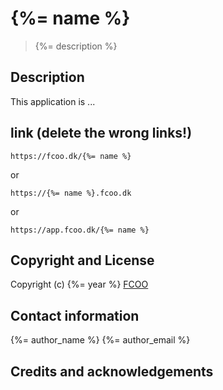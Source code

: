 # {%= name %}
>{%= description %}


## Description
This application is ...

## link (delete the wrong links!)


    https://fcoo.dk/{%= name %}
or

    https://{%= name %}.fcoo.dk
or

    https://app.fcoo.dk/{%= name %}


## Copyright and License

Copyright (c) {%= year %} [FCOO](https://github.com/FCOO)

## Contact information

{%= author_name %} {%= author_email %}


## Credits and acknowledgements

